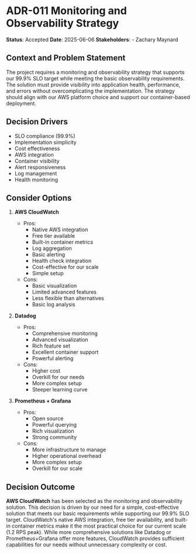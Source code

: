 # ADR-011 Monitoring and Observability Strategy
**Status**: Accepted
**Date**: 2025-06-06
**Stakeholders**:
    - Zachary Maynard

## Context and Problem Statement
The project requires a monitoring and observability strategy that supports our 99.9% SLO target while meeting the basic observability requirements. The solution must provide visibility into application health, performance, and errors without overcomplicating the implementation. The strategy should align with our AWS platform choice and support our container-based deployment.

## Decision Drivers
- SLO compliance (99.9%)
- Implementation simplicity
- Cost effectiveness
- AWS integration
- Container visibility
- Alert responsiveness
- Log management
- Health monitoring

## Consider Options
1. **AWS CloudWatch**
   - Pros:
     - Native AWS integration
     - Free tier available
     - Built-in container metrics
     - Log aggregation
     - Basic alerting
     - Health check integration
     - Cost-effective for our scale
     - Simple setup
   - Cons:
     - Basic visualization
     - Limited advanced features
     - Less flexible than alternatives
     - Basic log analysis

2. **Datadog**
   - Pros:
     - Comprehensive monitoring
     - Advanced visualization
     - Rich feature set
     - Excellent container support
     - Powerful alerting
   - Cons:
     - Higher cost
     - Overkill for our needs
     - More complex setup
     - Steeper learning curve

3. **Prometheus + Grafana**
   - Pros:
     - Open source
     - Powerful querying
     - Rich visualization
     - Strong community
   - Cons:
     - More infrastructure to manage
     - Higher operational overhead
     - More complex setup
     - Overkill for our scale

## Decision Outcome
**AWS CloudWatch** has been selected as the monitoring and observability solution. This decision is driven by our need for a simple, cost-effective solution that meets our basic requirements while supporting our 99.9% SLO target. CloudWatch's native AWS integration, free tier availability, and built-in container metrics make it the most practical choice for our current scale (1.2 RPS peak). While more comprehensive solutions like Datadog or Prometheus+Grafana offer more features, CloudWatch provides sufficient capabilities for our needs without unnecessary complexity or cost.
